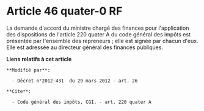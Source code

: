# Article 46 quater-0 RF

La demande d'accord du ministre chargé des finances pour l'application des dispositions de l'article 220 quater A du code
général des impôts est présentée par l'ensemble des repreneurs ; elle est signée par chacun d'eux. Elle est adressée au
directeur général des finances publiques.

**Liens relatifs à cet article**

	**Modifié par**:

	  - Décret n°2012-431  du 29 mars 2012 - art. 26

	**Cite**:

	  - Code général des impôts, CGI. - art. 220 quater A
